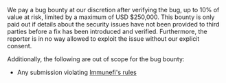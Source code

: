 We pay a bug bounty at our discretion after verifying the bug, up to 10% of value at risk, limited by a maximum of USD $250,000. This bounty is only paid out if details about the security issues have not been provided to third parties before a fix has been introduced and verified. Furthermore, the reporter is in no way allowed to exploit the issue without our explicit consent.

Additionally, the following are out of scope for the bug bounty:

- Any submission violating [Immunefi's rules](https://immunefi.com/rules/)
